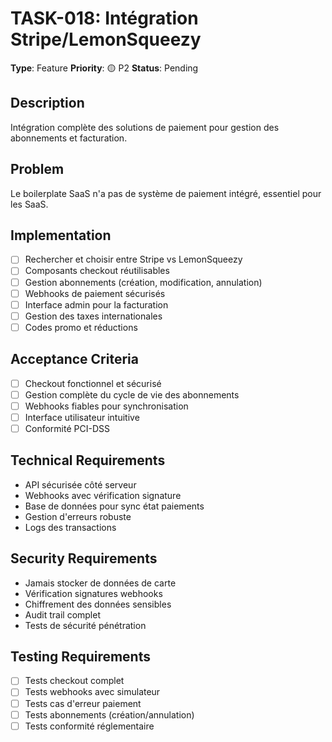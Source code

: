 # TASK-018: Intégration Stripe/LemonSqueezy

**Type**: Feature
**Priority**: 🟡 P2
**Status**: Pending

## Description
Intégration complète des solutions de paiement pour gestion des abonnements et facturation.

## Problem
Le boilerplate SaaS n'a pas de système de paiement intégré, essentiel pour les SaaS.

## Implementation
- [ ] Rechercher et choisir entre Stripe vs LemonSqueezy
- [ ] Composants checkout réutilisables
- [ ] Gestion abonnements (création, modification, annulation)
- [ ] Webhooks de paiement sécurisés
- [ ] Interface admin pour la facturation
- [ ] Gestion des taxes internationales
- [ ] Codes promo et réductions

## Acceptance Criteria
- [ ] Checkout fonctionnel et sécurisé
- [ ] Gestion complète du cycle de vie des abonnements
- [ ] Webhooks fiables pour synchronisation
- [ ] Interface utilisateur intuitive
- [ ] Conformité PCI-DSS

## Technical Requirements
- API sécurisée côté serveur
- Webhooks avec vérification signature
- Base de données pour sync état paiements
- Gestion d'erreurs robuste
- Logs des transactions

## Security Requirements
- Jamais stocker de données de carte
- Vérification signatures webhooks
- Chiffrement des données sensibles
- Audit trail complet
- Tests de sécurité pénétration

## Testing Requirements
- [ ] Tests checkout complet
- [ ] Tests webhooks avec simulateur
- [ ] Tests cas d'erreur paiement
- [ ] Tests abonnements (création/annulation)
- [ ] Tests conformité réglementaire